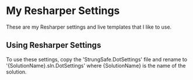 # My Resharper Settings

These are my Resharper settings and live templates that I like to use.

## Using Resharper Settings

To use these settings, copy the 'StrungSafe.DotSettings' file and rename to '{SolutionName}.sln.DotSettings' where {SolutionName} is the name of the solution.
